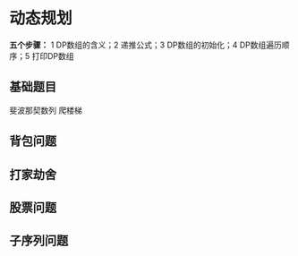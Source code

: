 
# 动态规划
**五个步骤：** 1 DP数组的含义；2 递推公式；3 DP数组的初始化；4 DP数组遍历顺序；5 打印DP数组
## 基础题目
斐波那契数列
爬楼梯

## 背包问题

## 打家劫舍
## 股票问题
## 子序列问题